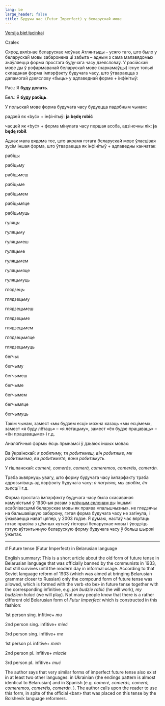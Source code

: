 ```yaml
---
lang: be
large_header: false
title: Будучы час (Futur Imperfect) у беларускай мове
---
```


<a href=»articles/art_future_tense2.html»>Versija bieł.łacinkaj</a>


Czalex

Сярод вялізнае беларускае моўнае Атлянтыды – усяго таго, што было у беларускай мовы забаронена ці забыта – адным з сама малавядомых зьяўляецца форма простага будучага часу дзеясловаў. У расійскай мове ды ў рэфармаванай беларускай мове (наркамаўцы) існуе толькі складаная форма імпэрфэкту будучага часу, што ўтвараецца з дапамогай дзеяслову «быць» у адпаведнай форме + інфінітыў:

Рас.: Я <strong>буду делать</strong>.

Бел.: Я <strong>буду рабіць</strong>.

У польскай мове форма будучага часу будуецца падобным чынам:

радзей як «być» + інфінітыў: <strong>ja będę robić</strong>

часцей як «być» + форма мінулага часу першая асоба, адзіночны лік: <strong>ja będę robił</strong>.

Аднак мала вядома тое, што акрамя гэтага беларускай мове ўласцівая зусім іншая форма, што ўтвараецца як інфінітыў + адпаведны канчатак:

<table>
<colgroup>
<col style=»width: 25%» />
<col style=»width: 25%» />
<col style=»width: 25%» />
<col style=»width: 25%» />
</colgroup>
<tbody>
<tr class=»odd»>

рабіць:

рабіць<span class=»underline»>му</span>

рабіць<span class=»underline»>меш</span>

рабіць<span class=»underline»>ме</span>

рабіць<span class=»underline»>мем</span>

рабіць<span class=»underline»>мяце</span>

рабіць<span class=»underline»>муць</span>

гуляць:

гуляць<span class=»underline»>му</span>

гуляць<span class=»underline»>меш</span>

гуляць<span class=»underline»>ме</span>

гуляць<span class=»underline»>мем</span>

гуляць<span class=»underline»>мяце</span>

гуляць<span class=»underline»>муць</span>

глядзець:

глядзець<span class=»underline»>му</span>

глядзець<span class=»underline»>меш</span>

глядзець<span class=»underline»>ме</span>

глядзець<span class=»underline»>мем</span>

глядзець<span class=»underline»>мяце</span>

глядзець<span class=»underline»>муць</span>

бегчы:

бегчы<span class=»underline»>му</span>

бегчы<span class=»underline»>меш</span>

бегчы<span class=»underline»>ме</span>

бегчы<span class=»underline»>мем</span>

бегчы<span class=»underline»>мяце</span>

бегчы<span class=»underline»>муць</span>

Такім чынам, замест «мы будзем есці» можна казаць «мы есцімем», замест «я буду лётаць» – «я лётацьму», замест «ён будзе працаваць» – «ён працавацьме» і г.д.

Аналяґічныя формы ёсць прынамсі ў дзьвюх іншых мовах:

Ва ўкраінскай:  *я робитиму, ти робитимеш, він робитиме, ми робитимемо, ви робитимете, вони робитимуть.* 

У гішпанскай:  *comeré, comerás, comerá, comeremos, comeréis, comerán.* 

Трэба зьвярнуць увагу, што форму будучага часу імпэрфэкту трэба адрозьніваць ад пэрфэкту будучага часу:  *я пагуляю, мы зробім, ён зьесці*  і г.д.

Форма простага імпэрфэкту будучага часу была скасаваная камуністымі ў 1930-ыя разам з <a href=»articles/art_vocative.html»>клічным склонам</a> ды іншымі асаблівасцямі беларускае мовы як праява «пальшчызны». не гледзячы на бальшавіцкую забарону, гэтая форма будучага часу не загінула, і ўжываецца нават цяпер, у 2003 годзе. Я думаю, настаў час вяртаць гэтае правіла з цёмных куткоў гісторыі беларускае мовы і ўводзіць гэтую аўтэнтычную беларускую форму будучага часу ў больш шырокі ўжытак.

<hr />
<span id=»english»></span>
# Future tense (Futur Imperfect) in Belarusian language

English summary: This is a short article about the old form of future tense in Belarusian language that was officially banned by the communists in 1933, but still survives until the modern day in informal usage. According to that Soviet language reform of 1933 (which was aimed at bringing Belarusian grammar closer to Russian) only the compound form of future tense was allowed, which is formed with the verb «to be» in future tense together with the corresponding infinitive, e.g.  *jon budzie rabić*  (he will work),  *my budziem hulać*  (we will play). Not many people know that there is a rather different old Belarusian form of  *Futur Imperfect*  which is constructed in this fashion:

1st person sing. infitive+ *mu* 

2nd person sing. infitive+ *mieć* 

3rd person sing. infitive+ *me* 

1st person pl. infitive+ *mem* 

2nd person pl. infitive+ *miacie* 

3rd person pl. infitive+ *muć* 

The author says that very similar forms of imperfect future tense also exist in at least two other languages: in Ukrainian (the endings pattern is almost identical to Belarusian) and in Spanish (e.g.  *comeré, comerás, comerá, comeremos, comeréis, comerán.* ). The author calls upon the reader to use this form, in spite of the official «ban» that was placed on this tense by the Bolshevik language reformers.

